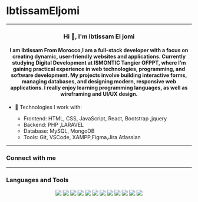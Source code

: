 # IbtissamEljomi
  ---

<h3 align="center"> Hi 👋, I'm Ibtissam El jomi  </h3>
<h4 align="center">
I am Ibtissam From Morocco,I am a full-stack developer with a focus on creating dynamic, user-friendly websites and applications. Currently studying Digital Development at ISMONTIC Tangier OFPPT, where I’m gaining practical experience in web technologies, programming, and software development. My projects involve building interactive forms, managing databases, and designing modern, responsive web applications. I really enjoy learning programming languages, as well as wireframing and UI/UX design.


</h4>

- 🔧 Technologies I work with:

  - Frontend: HTML, CSS, JavaScript, React, Bootstrap ,jquery
  - Backend: PHP ,LARAVEL
  - Database: MySQL, MongoDB
  - Tools: Git, VSCode, XAMPP,Figma,Jira Atlassian


---

### Connect with me  



---

### Languages and Tools

<p align="center">
  <img src="https://img.shields.io/badge/-HTML5-E34F26?style=flat&logo=html5&logoColor=white" />
  <img src="https://img.shields.io/badge/-CSS3-1572B6?style=flat&logo=css3&logoColor=white" />
  <img src="https://img.shields.io/badge/-JavaScript-F7DF1E?style=flat&logo=javascript&logoColor=black" />
  <img src="https://img.shields.io/badge/-PHP-777BB4?style=flat&logo=php&logoColor=white" />
  <img src="https://img.shields.io/badge/-Laravel-FF2D20?style=flat&logo=laravel&logoColor=white" />
  <img src="https://img.shields.io/badge/-MySQL-4479A1?style=flat&logo=mysql&logoColor=white" />
  <img src="https://img.shields.io/badge/-MongoDB-47A248?style=flat&logo=mongodb&logoColor=white" />
  <img src="https://img.shields.io/badge/-React-61DAFB?style=flat&logo=react&logoColor=black" />
  <img src="https://img.shields.io/badge/-Git-F05032?style=flat&logo=git&logoColor=white" />
  <img src="https://img.shields.io/badge/-VSCode-007ACC?style=flat&logo=visual-studio-code&logoColor=white" />
  <img src="https://img.shields.io/badge/-XAMPP-FB7A24?style=flat&logo=xampp&logoColor=white" />
  <img src="https://img.shields.io/badge/-Figma-F24E1E?style=flat&logo=figma&logoColor=white" />
</p> 

